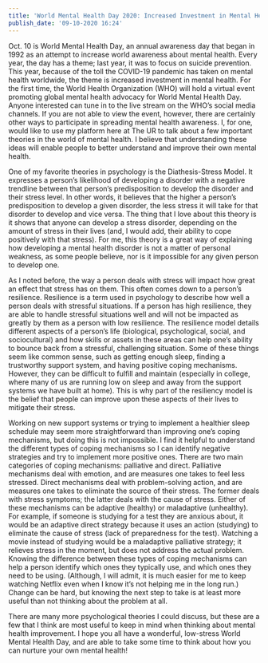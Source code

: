 ```yaml
---
title: 'World Mental Health Day 2020: Increased Investment in Mental Health'
publish_date: '09-10-2020 16:24'
---
```


Oct. 10 is World Mental Health Day, an annual awareness day that began in 1992 as an attempt to increase world awareness about mental health. Every year, the day has a theme; last year, it was to focus on suicide prevention. This year, because of the toll the COVID-19 pandemic has taken on mental health worldwide, the theme is increased investment in mental health. For the first time, the World Health Organization (WHO) will hold a virtual event promoting global mental health advocacy for World Mental Health Day. Anyone interested can tune in to the live stream on the WHO’s social media channels. If you are not able to view the event, however, there are certainly other ways to participate in spreading mental health awareness. I, for one, would like to use my platform here at The UR to talk about a few important theories in the world of mental health. I believe that understanding these ideas will enable people to better understand and improve their own mental health.

One of my favorite theories in psychology is the Diathesis-Stress Model. It expresses a person’s likelihood of developing a disorder with a negative trendline between that person’s predisposition to develop the disorder and their stress level. In other words, it believes that the higher a person’s predisposition to develop a given disorder, the less stress it will take for that disorder to develop and vice versa. The thing that I love about this theory is it shows that anyone can develop a stress disorder, depending on the amount of stress in their lives (and, I would add, their ability to cope positively with that stress). For me, this theory is a great way of explaining how developing a mental health disorder is not a matter of personal weakness, as some people believe, nor is it impossible for any given 
person to develop one.

As I noted before, the way a person deals with stress will impact how great an effect that stress has on them. This often comes down to a person’s resilience. Resilience is a term used in psychology to describe how well a person deals with stressful situations. If a person has high resilience, they are able to handle stressful situations well and will not be impacted as greatly by them as a person with low resilience. The resilience model details different aspects of a person’s life (biological, psychological, social, and sociocultural) and how skills or assets in these areas can help one’s ability to bounce back from a stressful, challenging situation. Some of these things seem like common sense, such as getting enough sleep, finding a trustworthy support system, and having positive coping mechanisms. However, they can be difficult to fulfill and maintain (especially in college, where many of us are running low on sleep and away from the support systems we have built at home). This is why part of the resiliency model is the belief that people can improve upon these aspects of their lives to mitigate their stress.

Working on new support systems or trying to implement a healthier sleep schedule may seem more straightforward than improving one’s coping mechanisms, but doing this is not impossible. I find it helpful to understand the different types of coping mechanisms so I can identify negative strategies and try to implement more positive ones. There are two main categories of coping mechanisms: palliative and direct. Palliative mechanisms deal with emotion, and are measures one takes to feel less stressed. Direct mechanisms deal with problem-solving action, and are measures one takes to eliminate the source of their stress. The former deals with stress symptoms; the latter deals with the cause of stress. Either of these mechanisms can be adaptive (healthy) or maladaptive (unhealthy). For example, if someone is studying for a test they are anxious about, it would be an adaptive direct strategy because it uses an action (studying) to eliminate the cause of stress (lack of preparedness for the test). Watching a movie instead of studying would be a maladaptive palliative strategy; it relieves stress in the moment, but does not address the actual problem. Knowing the difference between these types of coping mechanisms can help a person identify which ones they typically use, and which ones they need to be using. (Although, I will admit, it is much easier for me to keep watching Netflix even when I know it’s not helping me in the long run.) Change can be hard, but knowing the next step to take is at least more useful than not thinking about the problem at all.

There are many more psychological theories I could discuss, but these are a few that I think are most useful to keep in mind when thinking about mental health improvement. I hope you all have a wonderful, low-stress World Mental Health Day, and are able to take some time to think about how you can nurture your own mental health!
